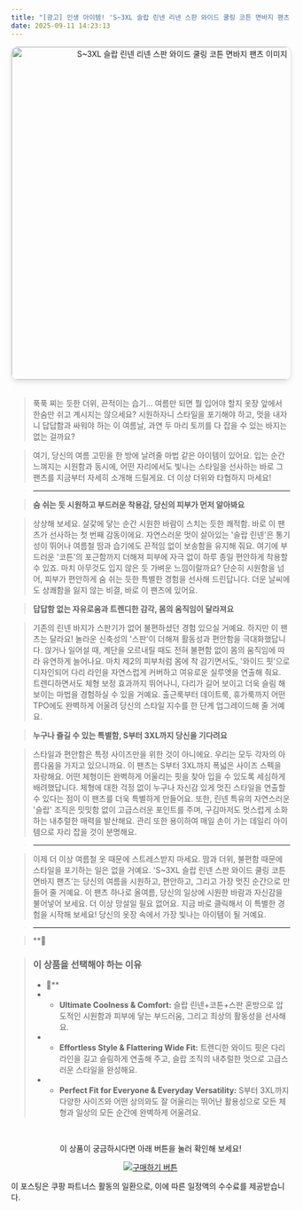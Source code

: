 ```yaml
---
title: "[광고] 인생 아이템! 'S~3XL 슬랍 린넨 리넨 스판 와이드 쿨링 코튼 면바지 팬츠'을(를) 만나보세요."
date: 2025-09-11 14:23:13
---
```


<div align="center">
    <a href="https://link.coupang.com/re/AFFSDP?lptag=AF8916626&pageKey=8074790830&itemId=22744254474&vendorItemId=90304038147&traceid=V0-153-f155feeb61c9197e&clickBeacon=cd588ea0-8f1a-11f0-a91a-1878353b74a0%7E3&requestid=20250911232252536197800950&token=31850C%7CMIXED" target="_blank">
        <img src="https://ads-partners.coupang.com/image1/6oHIla8cKPHEqTWZ6j-Zo5wPnGpnbzTl3hlzmeZVIozvsJJUnNTwLFV2OL5Du6FwLaEmd_q1pChWkO7qAK0noRFZvhn9-uMovW3MI8tuIj9HVxWr4M4Gtmf3edmQtBdyyJ0MJywYJQE3zNC8P47aSP5b3FVAHWL8KT6G-mJ4XaymsluUv0fiTvunCoRKu02xwMadS5nXj3NoXyFoxvdGBVVK_hwXbzLMVagJqP5HJzSpkahkoqlsg90V7Hje3T3Yqz15WNHZiCetQu3ImwGWZJ7dC-SuDkTrT7qsjig0KDDYuaPReaPGrJU=" alt="S~3XL 슬랍 린넨 리넨 스판 와이드 쿨링 코튼 면바지 팬츠 이미지" width="600" style="max-width: 100%; height: auto; border-radius: 12px; border: 1px solid #e0e0e0; box-shadow: 0 4px 8px rgba(0,0,0,0.1);">
    </a>
</div>
<br>

> 푹푹 찌는 듯한 더위, 끈적이는 습기… 여름만 되면 뭘 입어야 할지 옷장 앞에서 한숨만 쉬고 계시지는 않으세요? 시원하자니 스타일을 포기해야 하고, 멋을 내자니 답답함과 싸워야 하는 이 여름날, 과연 두 마리 토끼를 다 잡을 수 있는 바지는 없는 걸까요?

> 여기, 당신의 여름 고민을 한 방에 날려줄 마법 같은 아이템이 있어요. 입는 순간 느껴지는 시원함과 동시에, 어떤 자리에서도 빛나는 스타일을 선사하는 바로 그 팬츠를 지금부터 자세히 소개해 드릴게요. 더 이상 더위와 타협하지 마세요!

> ---

> **숨 쉬는 듯 시원하고 부드러운 착용감, 당신의 피부가 먼저 알아봐요**

> 상상해 보세요. 살갗에 닿는 순간 시원한 바람이 스치는 듯한 쾌적함. 바로 이 팬츠가 선사하는 첫 번째 감동이에요. 자연스러운 멋이 살아있는 '슬랍 린넨'은 통기성이 뛰어나 여름철 땀과 습기에도 끈적임 없이 보송함을 유지해 줘요. 여기에 부드러운 '코튼'의 포근함까지 더해져 피부에 자극 없이 하루 종일 편안하게 착용할 수 있죠. 마치 아무것도 입지 않은 듯 가벼운 느낌이랄까요? 단순히 시원함을 넘어, 피부가 편안하게 숨 쉬는 듯한 특별한 경험을 선사해 드린답니다. 더운 날씨에도 상쾌함을 잃지 않는 비결, 바로 이 팬츠에 있어요.

> **답답함 없는 자유로움과 트렌디한 감각, 몸의 움직임이 달라져요**

> 기존의 린넨 바지가 스판기가 없어 불편하셨던 경험 있으실 거예요. 하지만 이 팬츠는 달라요! 놀라운 신축성의 '스판'이 더해져 활동성과 편안함을 극대화했답니다. 앉거나 일어설 때, 계단을 오르내릴 때도 전혀 불편함 없이 몸의 움직임에 따라 유연하게 늘어나요. 마치 제2의 피부처럼 몸에 착 감기면서도, '와이드 핏'으로 디자인되어 다리 라인을 자연스럽게 커버하고 여유로운 실루엣을 연출해 줘요. 트렌디하면서도 체형 보정 효과까지 뛰어나니, 다리가 길어 보이고 더욱 슬림 해 보이는 마법을 경험하실 수 있을 거예요. 출근룩부터 데이트룩, 휴가룩까지 어떤 TPO에도 완벽하게 어울려 당신의 스타일 지수를 한 단계 업그레이드해 줄 거예요.

> **누구나 즐길 수 있는 특별함, S부터 3XL까지 당신을 기다려요**

> 스타일과 편안함은 특정 사이즈만을 위한 것이 아니에요. 우리는 모두 각자의 아름다움을 가지고 있으니까요. 이 팬츠는 S부터 3XL까지 폭넓은 사이즈 스펙을 자랑해요. 어떤 체형이든 완벽하게 어울리는 핏을 찾아 입을 수 있도록 세심하게 배려했답니다. 체형에 대한 걱정 없이 누구나 자신감 있게 멋진 스타일을 연출할 수 있다는 점이 이 팬츠를 더욱 특별하게 만들어요. 또한, 린넨 특유의 자연스러운 '슬랍' 조직은 밋밋함 없이 고급스러운 포인트를 주며, 구김마저도 멋스럽게 소화하는 내추럴한 매력을 발산해요. 관리 또한 용이하여 매일 손이 가는 데일리 아이템으로 자리 잡을 것이 분명해요.

> ---

> 이제 더 이상 여름철 옷 때문에 스트레스받지 마세요. 땀과 더위, 불편함 때문에 스타일을 포기하는 일은 없을 거예요. 'S~3XL 슬랍 린넨 스판 와이드 쿨링 코튼 면바지 팬츠'는 당신의 여름을 시원하고, 편안하고, 그리고 가장 멋진 순간으로 만들어 줄 거예요. 이 팬츠 하나로 올여름, 당신의 일상에 시원한 바람과 자신감을 불어넣어 보세요. 더 이상 망설일 필요 없어요. 지금 바로 클릭해서 이 특별한 경험을 시작해 보세요! 당신의 옷장 속에서 가장 빛나는 아이템이 될 거예요.

> ---

> **💎


> ### 이 상품을 선택해야 하는 이유
> - 💎**
> - *   **Ultimate Coolness & Comfort:** 슬랍 린넨+코튼+스판 혼방으로 압도적인 시원함과 피부에 닿는 부드러움, 그리고 최상의 활동성을 선사해요.
> - *   **Effortless Style & Flattering Wide Fit:** 트렌디한 와이드 핏은 다리 라인을 길고 슬림하게 연출해 주고, 슬랍 조직의 내추럴한 멋으로 고급스러운 스타일을 완성해요.
> - *   **Perfect Fit for Everyone & Everyday Versatility:** S부터 3XL까지 다양한 사이즈와 어떤 상의와도 잘 어울리는 뛰어난 활용성으로 모든 체형과 일상의 모든 순간에 완벽하게 어울려요.


<br>

<div align="center">
  <p>이 상품이 궁금하시다면 아래 버튼을 눌러 확인해 보세요!</p>
  <a href="https://link.coupang.com/re/AFFSDP?lptag=AF8916626&pageKey=8074790830&itemId=22744254474&vendorItemId=90304038147&traceid=V0-153-f155feeb61c9197e&clickBeacon=cd588ea0-8f1a-11f0-a91a-1878353b74a0%7E3&requestid=20250911232252536197800950&token=31850C%7CMIXED" target="_blank">
    <img src="https://img.shields.io/badge/지금 바로 구매하기-FF5722?style=for-the-badge&logo=coupa&logoColor=white" alt="구매하기 버튼">
  </a>
</div>

이 포스팅은 쿠팡 파트너스 활동의 일환으로, 이에 따른 일정액의 수수료를 제공받습니다.
